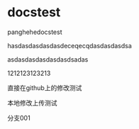 # docstest
panghehedocstest

hasdasdasdasdasdeceqecqdasdasdasdsa

asdasdasdasdasdasdsadas


1212123123213




直接在github上的修改测试

本地修改上传测试


分支001